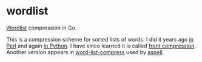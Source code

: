 # wordlist
[Wordlist](http://oylenshpeegul.github.io/Compress-DAWG/) compression in Go.

This is a compression scheme for sorted lists of words. I did it years ago [in Perl](https://github.com/oylenshpeegul/Compress-DAWG) and again [in Python](https://github.com/oylenshpeegul/Compress-DAWG/blob/master/wordlist.py). I have since learned it is called [front compression](http://en.wikipedia.org/wiki/Incremental_encoding). Another version appears in [word-list-compress](http://www.man-online.org/page/1-word-list-compress/) used by [aspell](http://aspell.net/).


